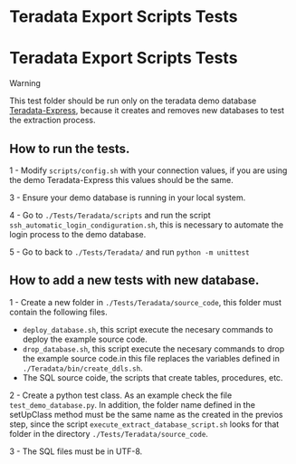 # Teradata Export Scripts Tests

# Teradata Export Scripts Tests

> [!WARNING]  
> This test folder should be run only on the teradata demo database [Teradata-Express](https://downloads.teradata.com/download/database/teradata-express/vmware), because it creates and removes new databases to test the extraction process.

## How to run the tests.
1 - Modify `scripts/config.sh` with your connection values, if you are using the demo Teradata-Express this values should be the same.

3 - Ensure your demo database is running in your local system. 

4 - Go to `./Tests/Teradata/scripts` and run the script `ssh_automatic_login_condiguration.sh`, this is necessary to automate the login process to the demo database. 

5 - Go to back to `./Tests/Teradata/` and run `python -m unittest`


## How to add a new tests with new database.
1 - Create a new folder in `./Tests/Teradata/source_code`, this folder must contain the following files. 
* `deploy_database.sh`, this script execute the necesary commands to deploy the example source code.
* `drop_database.sh`, this script execute the necesary commands to drop the example source code.in this file replaces the variables defined in `./Teradata/bin/create_ddls.sh`.
* The SQL source coide, the scripts that create tables, procedures, etc. 

2 - Create a python test class. As an example check the file `test_demo_database.py`. In addition, the folder name defined in the setUpClass method must be the same name as the created in the previos step, since the script `execute_extract_database_script.sh` looks for that folder in the directory `./Tests/Teradata/source_code`.

3 - The SQL files must be in UTF-8.